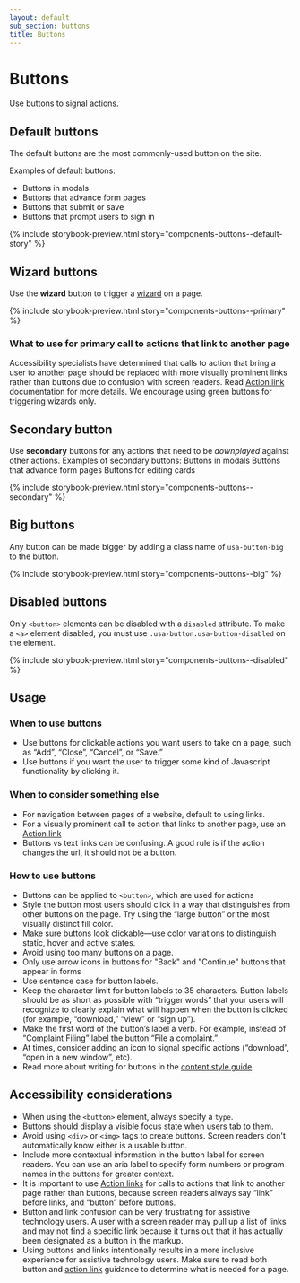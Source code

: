 ```yaml
---
layout: default
sub_section: buttons
title: Buttons
---
```


# Buttons

<p class="va-introtext">Use buttons to signal actions.</p>

## Default buttons

The default buttons are the most commonly-used button on the site.

Examples of default buttons:
- Buttons in modals
- Buttons that advance form pages 
- Buttons that submit or save
- Buttons that prompt users to sign in 

{% include storybook-preview.html story="components-buttons--default-story" %}

## Wizard buttons

Use the **wizard** button to trigger a [wizard](https://design.va.gov/patterns/wizards) on a page.

{% include storybook-preview.html story="components-buttons--primary" %}

### What to use for primary call to actions that link to another page 
Accessibility specialists have determined that calls to action that bring a user to another page should be replaced with more visually prominent links rather than buttons due to confusion with screen readers. Read [Action link](https://design.va.gov/experimental-design/action_links) documentation for more details. We encourage using green buttons for triggering wizards only. 

## Secondary button

Use **secondary** buttons for any actions that need to be _downplayed_ against other actions.
Examples of secondary buttons:
Buttons in modals 
Buttons that advance form pages 
Buttons for editing cards

{% include storybook-preview.html story="components-buttons--secondary" %}

## Big buttons

Any button can be made bigger by adding a class name of `usa-button-big` to the button.

{% include storybook-preview.html story="components-buttons--big" %}

## Disabled buttons

Only `<button>` elements can be disabled with a `disabled` attribute. To make a `<a>` element disabled, you must use `.usa-button.usa-button-disabled` on the element.

{% include storybook-preview.html story="components-buttons--disabled" %}

## Usage

### When to use buttons

* Use buttons for clickable actions you want users to take on a page, such as “Add”, “Close”, “Cancel”, or “Save.”
* Use buttons if you want the user to trigger some kind of Javascript functionality by clicking it.

### When to consider something else
* For navigation between pages of a website, default to using links.
* For a visually prominent call to action that links to another page, use an [Action link](https://design.va.gov/experimental-design/action_links)
* Buttons vs text links can be confusing. A good rule is if the action changes the url, it should not be a button.

### How to use buttons
* Buttons can be applied to `<button>`, which are used for actions
* Style the button most users should click in a way that distinguishes from other buttons on the page. Try using the “large button” or the most visually distinct fill color.
* Make sure buttons look clickable—use color variations to distinguish static, hover and active states.
* Avoid using too many buttons on a page.
* Only use  arrow icons  in buttons for "Back" and "Continue" buttons that appear in forms 
* Use sentence case for button labels.
* Keep the character limit for button labels to 35 characters. Button labels should be as short as possible with “trigger words” that your users will recognize to clearly explain what will happen when the button is clicked (for example, “download,” “view” or “sign up”). 
* Make the first word of the button’s label a verb. For example, instead of “Complaint Filing” label the button “File a complaint.”
* At times, consider adding an icon to signal specific actions (“download”, “open in a new window”, etc).
* Read more about writing for buttons in the [content style guide](https://design.va.gov/content-style-guide/button-labels)

## Accessibility considerations

* When using the `<button>` element, always specify a `type`.
* Buttons should display a visible focus state when users tab to them.
* Avoid using `<div>` or `<img>` tags to create buttons. Screen readers don't automatically know either is a usable button.
* Include more contextual information in the button label for screen readers. You can use an aria label to specify form numbers or program names in the buttons for greater context. 
* It is important to use [Action links](https://design.va.gov/experimental-design/action_links) for calls to actions that link to another page rather than buttons, because screen readers always say “link” before links, and “button” before buttons. 
* Button and link confusion can be very frustrating for assistive technology users. A user with a screen reader may pull up a list of links and may not find a specific link because it turns out that it has actually been designated as a button in the markup. 
* Using buttons and links intentionally results in a more inclusive experience for assistive technology users. Make sure to read both button and [action link](https://design.va.gov/experimental-design/action_links) guidance to determine what is needed for a page. 

